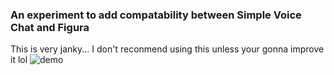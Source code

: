 
### An experiment to add compatability between Simple Voice Chat and Figura
This is very janky...
I don't reconmend using this unless your gonna improve it lol
![demo](https://github.com/KnownSH/FiguraSVC/blob/main/examples/ingame.gif)
